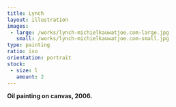 ```yaml
---
title: Lynch 
layout: illustration
images:
 - large: /works/lynch-michielkauwatjoe.com-large.jpg
   small: /works/lynch-michielkauwatjoe.com-small.jpg
type: painting 
ratio: iso
orientation: portrait
stock:
 - size: l 
   amount: 2
---
```


**Oil painting on canvas, 2006.**
